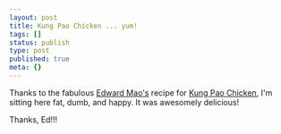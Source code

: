 ```yaml
---
layout: post
title: Kung Pao Chicken ... yum!
tags: []
status: publish
type: post
published: true
meta: {}
---
```

Thanks to the fabulous [Edward Mao's](http://www.edspace.com) recipe for [Kung Pao Chicken](http://www.edspace.com/blog/?page_id=58), I'm sitting here fat, dumb, and happy.  It was awesomely delicious!

Thanks, Ed!!!
